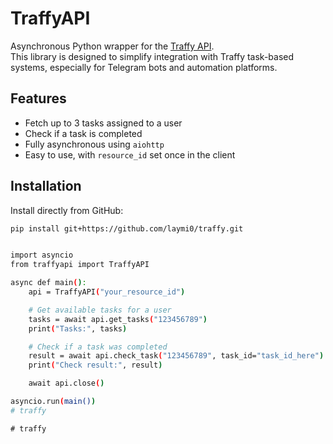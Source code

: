 # TraffyAPI

Asynchronous Python wrapper for the [Traffy API](https://api.traffy.site).  
This library is designed to simplify integration with Traffy task-based systems, especially for Telegram bots and automation platforms.

## Features

- Fetch up to 3 tasks assigned to a user
- Check if a task is completed
- Fully asynchronous using `aiohttp`
- Easy to use, with `resource_id` set once in the client

## Installation

Install directly from GitHub:

```bash
pip install git+https://github.com/laymi0/traffy.git


import asyncio
from traffyapi import TraffyAPI

async def main():
    api = TraffyAPI("your_resource_id")

    # Get available tasks for a user
    tasks = await api.get_tasks("123456789")
    print("Tasks:", tasks)

    # Check if a task was completed
    result = await api.check_task("123456789", task_id="task_id_here")
    print("Check result:", result)

    await api.close()

asyncio.run(main())
#   t r a f f y  
 #   t r a f f y  
 